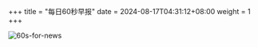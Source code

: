 +++
title = "每日60秒早报"
date = 2024-08-17T04:31:12+08:00
weight = 1
+++

![60s-for-news](/img/zaobao/zaobao.png "由 ALAPI 提供支持")
